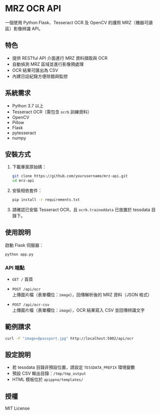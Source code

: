 # MRZ OCR API

一個使用 Python Flask、Tesseract OCR 及 OpenCV 的護照 MRZ（機器可讀區）影像辨識 API。

## 特色

- 提供 RESTful API 介面進行 MRZ 資料擷取與 OCR
- 自動偵測 MRZ 區域並進行影像預處理
- OCR 結果可匯出為 CSV
- 內建日誌紀錄方便除錯與監控

## 系統需求

- Python 3.7 以上
- Tesseract OCR（需包含 `ocrb` 訓練資料）
- OpenCV
- Pillow
- Flask
- pytesseract
- numpy

## 安裝方式

1. 下載專案原始碼：
    ```bash
    git clone https://github.com/yourusername/mrz-api.git
    cd mrz-api
    ```

2. 安裝相依套件：
    ```bash
    pip install -r requirements.txt
    ```

3. 請確認已安裝 Tesseract OCR，且 `ocrb.traineddata` 已放置於 tessdata 目錄下。

## 使用說明

啟動 Flask 伺服器：
```bash
python app.py
```

### API 端點

- `GET /`
  首頁

- `POST /api/ocr`  
  上傳圖片檔（表單欄位：`image`），回傳解析後的 MRZ 資料（JSON 格式）

- `POST /api/ocr-csv`  
  上傳圖片檔（表單欄位：`image`），OCR 結果寫入 CSV 並回傳辨識文字

## 範例請求

```bash
curl -F "image=@passport.jpg" http://localhost:5002/api/ocr
```

## 設定說明

- 若 tessdata 目錄非預設位置，請設定 `TESSDATA_PREFIX` 環境變數
- 預設 CSV 輸出目錄：`/tmp/tmp_output`
- HTML 模板位於 `apippno/templates/`

## 授權

MIT License

